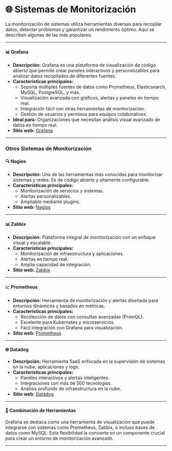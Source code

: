 
# 🌐 Sistemas de Monitorización 

La monitorización de sistemas utiliza herramientas diversas para recopilar datos, detectar problemas y garantizar un rendimiento óptimo. Aquí se describen algunas de las más populares:


---


#### **📊 Grafana**
- **Descripción:** Grafana es una plataforma de visualización de código abierto que permite crear paneles interactivos y personalizables para analizar datos recopilados de diferentes fuentes.  
- **Características principales:**
  - Soporta múltiples fuentes de datos como Prometheus, Elasticsearch, MySQL, PostgreSQL, y más.
  - Visualización avanzada con gráficos, alertas y paneles en tiempo real.
  - Integración fácil con otras herramientas de monitorización.
  - Gestión de usuarios y permisos para equipos colaborativos.
- **Ideal para:** Organizaciones que necesitan análisis visual avanzado de datos en tiempo real.  
- **Sitio web:** [Grafana](https://grafana.com/)

---

### **Otros Sistemas de Monitorización**

#### **🔍 Nagios**
- **Descripción:** Una de las herramientas más conocidas para monitorizar sistemas y redes. Es de código abierto y altamente configurable.  
- **Características principales:**
  - Monitorización de servicios y sistemas.
  - Alertas personalizables.
  - Ampliable mediante plugins.
- **Sitio web:** [Nagios](https://www.nagios.org/)

---

#### **📊 Zabbix**
- **Descripción:** Plataforma integral de monitorización con un enfoque visual y escalable.  
- **Características principales:**
  - Monitorización de infraestructura y aplicaciones.
  - Alertas en tiempo real.
  - Amplia capacidad de integración.
- **Sitio web:** [Zabbix](https://www.zabbix.com/)

---

#### **📈 Prometheus**
- **Descripción:** Herramienta de monitorización y alertas diseñada para entornos dinámicos y basados en métricas.  
- **Características principales:**
  - Recolección de datos con consultas avanzadas (PromQL).
  - Excelente para Kubernetes y microservicios.
  - Fácil integración con Grafana para visualización.
- **Sitio web:** [Prometheus](https://prometheus.io/)

---

#### **🌐 Datadog**
- **Descripción:** Herramienta SaaS enfocada en la supervisión de sistemas en la nube, aplicaciones y logs.  
- **Características principales:**
  - Paneles interactivos y alertas inteligentes.
  - Integraciones con más de 500 tecnologías.
  - Análisis profundo de infraestructura en la nube.
- **Sitio web:** [Datadog](https://www.datadoghq.com/)

---

#### **🎨 Combinación de Herramientas**
Grafana se destaca como una herramienta de visualización que puede integrarse con sistemas como Prometheus, Zabbix, o incluso bases de datos como MySQL. Esta flexibilidad la convierte en un componente crucial para crear un entorno de monitorización avanzado.

---


